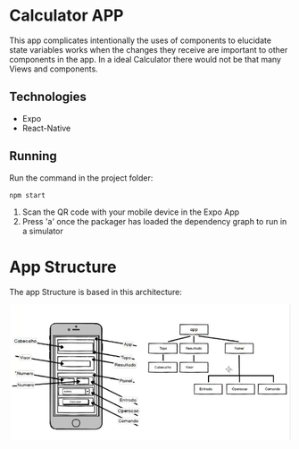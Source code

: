 # Calculator APP

This app complicates intentionally the uses of components to elucidate state variables works when the changes they receive
are important to other components in the app. 
In a ideal Calculator there would not be that many Views and components.

## Technologies

* Expo 
* React-Native

## Running

Run the command in the project folder: 
```
npm start 
```

1. Scan the QR code with your mobile device in the Expo App
2. Press 'a' once the packager has loaded the dependency graph to run in a simulator

# App Structure

The app Structure is based in this architecture:

![alt text](https://github.com/vinipachecov/react-Redux-Mobile-BR/blob/master/Calculator/res/app%20tree.png)
